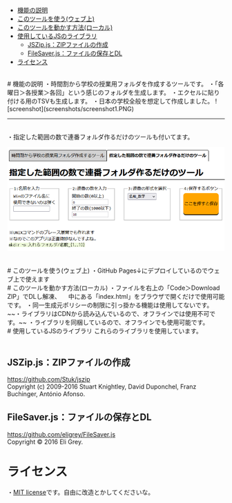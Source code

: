 
- [機能の説明](#機能の説明)
- [このツールを使う(ウェブ上)](#このツールを使うウェブ上)
- [このツールを動かす方法(ローカル)](#このツールを動かす方法ローカル)
- [使用しているJSのライブラリ](#使用しているjsのライブラリ)
  - [JSZip.js：ZIPファイルの作成](#jszipjszipファイルの作成)
  - [FileSaver.js：ファイルの保存とDL](#filesaverjsファイルの保存とdl)
- [ライセンス](#ライセンス)


<br>
# 機能の説明 
・時間割から学校の授業用フォルダを作成するツールです。  
・「各曜日＞各授業＞各回」という感じのフォルダを生成します。  
・エクセルに貼り付ける用のTSVも生成します。  
・日本の学校全般を想定して作成しました。  
![screenshot](screenshots/screenshot1.PNG)  

<hr>

<br>  
・指定した範囲の数で連番フォルダ作るだけのツールも付いてます。  

![screenshot2](screenshots/screenshot2.PNG)  

<br>
# このツールを使う(ウェブ上)
・GitHub Pages↓にデプロイしているのでウェブ上で使えます

<br>
# このツールを動かす方法(ローカル)
・ファイルを右上の「Code＞Download ZIP」でDLし解凍、  
　中にある「index.html」をブラウザで開くだけで使用可能です。  
・同一生成元ポリシーの制限に引っ掛かる機能は使用してないです。
~~・ライブラリはCDNから読み込んでいるので、オフラインでは使用不可です。~~  
・ライブラリを同梱しているので、オフラインでも使用可能です。

<br>
# 使用しているJSのライブラリ
これらのライブラリを使用しています。  <br><br>

## JSZip.js：ZIPファイルの作成
https://github.com/Stuk/jszip  
Copyright (c) 2009-2016 Stuart Knightley, David Duponchel, Franz Buchinger, António Afonso.
<br>
  
## FileSaver.js：ファイルの保存とDL  
https://github.com/eligrey/FileSaver.js  
Copyright © 2016 Eli Grey.
<br>
# ライセンス
・[MIT license](https://en.wikipedia.org/wiki/MIT_License)です。自由に改造とかしてくださいな。
